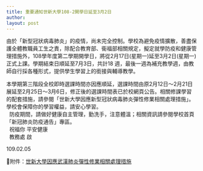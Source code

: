 ```yaml
---
title: 重要通知世新大學108-2開學日延至3月2日
author: 
layout: post
---
```


由於「新型冠狀病毒肺炎」的疫情，尚未完全控制。學校為避免疫情擴散，善盡保護全體教職員工生之責，除配合教育部、衞福部相關規定，擬定就學防疫和健康管理措施外，108學年度第二學期開學日，將從2月17日(星期一)延至3月2日(星期一)正式上課。學期結束日順延至7月3日，共計18 週，最後一週為補充教學週，由教師自行採各種形式，提供學生學習上的銜接與輔導教學。  

本學期第三階段全校即時選課時間亦因應順延，選課時間由原2月12日～2月21日展延至2月25日～3月6日，修正後的選課時間表已於校網頁公告。相關修課學習的配套措施，請參閱「世新大學因應新型冠狀病毒肺炎彈性修業相關處理措施」。學校會保障你的學習權益，請安心學習。  
 
防疫期間，請做好健康自主管理，勤洗手，注意體溫；相關資訊請參閱學校首頁「新冠肺炎防疫通告」專區。  
 
祝福你 平安健康  
 
教務處 啟

109.02.05

📃附件：[世新大學因應武漢肺炎彈性修業相關處理措施](https://e62.shu.edu.tw/download/世新大學因應武漢肺炎彈性修業相關處理措施.pdf)
